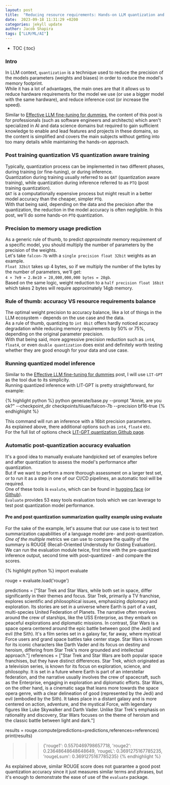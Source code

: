 ```yaml
---
layout: post
title:  "Reducing resource requirements: Hands-on LLM quantization and post-quantization performance assessment for dummies" 
date:  2023-09-18 11:31:29 +0200
categories: jekyll update
author: Jacob Shapira
tags: ["LLM/ML/AI"]
---
```


* TOC
{:toc}

### Intro
In LLM context, `quantization` is a technique used to reduce the precision of the models parameters (weights and biases) in order to reduce
the model's memory footprint.  
While it has a lot of advantages, the main ones are that it allows us to reduce hardware requirements for the model we use (or use a bigger model with the same hardware),
and reduce inference cost (or increase the speed).  

Similar to <a href="/jekyll/update/2023/09/18/llm-fine-tuning-hypterparameters-simplified.html" target="_blank">Effective LLM fine-tuning for dummies</a>,
the content of this post is for professionals (such as software engineers and architects) which aren't specialized in AI and data science domains but required to gain
sufficient knowledge to enable and lead features and projects in these domains, so the content is simplified and covers the main subjects without getting into too many details while maintaining the hands-on approach.

### Post training quantization VS quantization aware training
Typically, quantization process can be implemented in two different phases, during training (or fine-tuning), or during inference.  
Quantization during training usually referred to as `QAT` (quantization aware training), while quantization during inference referred to as `PTQ` (post training quantization).  
`QAT` is a computationally expensive process but might result in a better model accuracy than the cheaper, simpler `PTQ`.  
With that being said, depending on the data and the precision after the quantization, the reduction in the model accuracy is often negligible.
In this post, we'll do some hands-on `PTQ` quantization.

### Precision to memory usage prediction
As a generic rule of thumb, to predict *approximate* memory requirement of a specific model, you should multiply the number of parameters
by the precision of the weights.  
Let's take `falcon-7b` with a `single precision float 32bit` weights as an example.  
`Float 32bit` takes up 4 bytes, so if we multiply the number of the bytes by the number of parameters, we'll get:  
`4 × 7e9 = 2.8e10 = 28,000,000,000 bytes = 28gb`.  
Based on the same logic, weight reduction to a `half precision float 16bit` which takes 2 bytes will require approximately 14gb memory.

### Rule of thumb: accuracy VS resource requirements balance
The optimal weight precision to accuracy balance, like a lot of things in the LLM ecosystem - depends on the use case and the data.  
As a rule of thumb, quantizing to `int 8bit` offers hardly noticed accuracy degradation while reducing memory requirements by 50% or 75%, depending on the original
parameter precision.  
With that being said, more aggressive precision reduction such as `int4`, `float4`, or even `double quantization` does exist and definitely worth testing whether they are good enough
for your data and use case.

### Running quantized model inference
Similar to the <a href="/jekyll/update/2023/09/18/llm-fine-tuning-hypterparameters-simplified.html" target="_blank">Effective LLM fine-tuning for dummies</a> post,
I will use `LIT-GPT` as the tool due to its simplicity.  
Running quantized inference with LIT-GPT is pretty straightforward, for example:  

{% highlight python %}
python generate/base.py --prompt "Annie, are you ok?" --checkpoint_dir checkpoints/tiiuae/falcon-7b --precision bf16-true
{% endhighlight %}

This command will run an inference with a 16bit precision parameters.  
As explained above, there additional options such as `int4`, `float4` etc.  
For the full list of options check <a href="https://github.com/Lightning-AI/lit-gpt/blob/main/tutorials/quantize.md" target="_blank">LIT-GPT quantization Github page</a>.

### Automatic post-quantization accuracy evaluation
It's a good idea to manually evaluate handpicked set of examples before and after quantization to assess the model's performance after quantization.  
But if we want to perform a more thorough assessment on a larger test set, or to run it as a step in one of our CI/CD pipelines, an automatic tool will be required.  
One of these tools is `evalute`, which can be found in <a href="https://huggingface.co/evaluate-metric" target="_blank">hugging face</a> (or <a href="https://github.com/huggingface/evaluate" target="_blank">Github</a>).  
`Evaluate` provides 53 easy tools evaluation tools which we can leverage to test post quantization model performance.  

#### Pre and post quantization summarization quality example using evaluate
For the sake of the example, let's assume that our use case is to test text summarization capabilities of a language model pre- and post-quantization.  
*One of the multiple* metrics we can use to compare the quality of the summary is ROUGE (Recall-Oriented Understudy for Gisting Evaluation).  
We can run the evaluation module twice, first time with the pre-quantized inference output, second time with post-quantized - and compare the scores.  

{% highlight python %}
import evaluate

rouge = evaluate.load('rouge')

predictions = ["Star Trek and Star Wars, while both set in space, differ significantly in their themes and focus. Star Trek, primarily a TV franchise, explores scientific and philosophical issues, emphasizing diplomacy and exploration. Its stories are set in a universe where Earth is part of a vast, multi-species United Federation of Planets. The narrative often revolves around the crew of starships, like the USS Enterprise, as they embark on peaceful explorations and diplomatic missions. In contrast, Star Wars is a space opera centered around the epic battle between good (the Jedi) and evil (the Sith). It's a film series set in a galaxy far, far away, where mystical Force users and grand space battles take center stage. Star Wars is known for its iconic characters like Darth Vader and its focus on destiny and heroism, differing from Star Trek's more grounded and intellectual approach."]
references = ["Star Trek and Star Wars are both popular space franchises, but they have distinct differences. Star Trek, which originated as a television series, is known for its focus on exploration, science, and philosophy. It is set in a future where Earth is part of an interstellar federation, and the narrative usually involves the crew of spacecraft, such as the Enterprise, engaging in exploration and diplomatic efforts. Star Wars, on the other hand, is a cinematic saga that leans more towards the space opera genre, with a clear delineation of good (represented by the Jedi) and evil (embodied by the Sith). It takes place in a distant galaxy and is more centered on action, adventure, and the mystical Force, with legendary figures like Luke Skywalker and Darth Vader. Unlike Star Trek's emphasis on rationality and discovery, Star Wars focuses on the theme of heroism and the classic battle between light and dark."]

results = rouge.compute(predictions=predictions,references=references)
print(results)

>>> {'rouge1': 0.5570469798657718, 'rouge2': 0.23648648648648649, 'rougeL': 0.3691275167785235, 'rougeLsum': 0.3691275167785235}
{% endhighlight %}

As explained above, similar ROUGE score does not guarantee a good post quantization accuracy since it just measures similar terms and phrases, but it's enough
to demonstrate the ease of use of the `evaluate` package.


